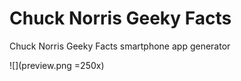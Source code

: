# Chuck Norris Geeky Facts
Chuck Norris Geeky Facts smartphone app generator

![](preview.png =250x)
